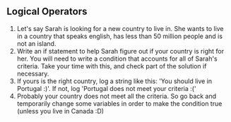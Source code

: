 ## Logical Operators

1. Let's say Sarah is looking for a new country to live in. She wants to live in a
country that speaks english, has less than 50 million people and is not an
island.
2. Write an if statement to help Sarah figure out if your country is right for her.
You will need to write a condition that accounts for all of Sarah's criteria. Take
your time with this, and check part of the solution if necessary.
3. If yours is the right country, log a string like this: 'You should live in Portugal :)'. If
not, log 'Portugal does not meet your criteria :('
4. Probably your country does not meet all the criteria. So go back and temporarily
change some variables in order to make the condition true (unless you live in
Canada :D)